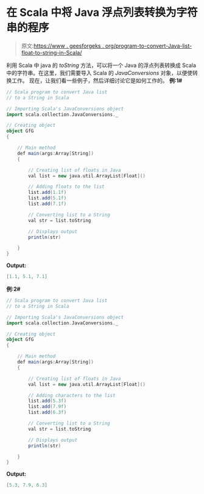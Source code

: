 # 在 Scala 中将 Java 浮点列表转换为字符串的程序

> 原文:[https://www . geesforgeks . org/program-to-convert-Java-list-float-to-string-in-Scala/](https://www.geeksforgeeks.org/program-to-convert-java-list-of-floats-to-a-string-in-scala/)

利用 Scala 中 java 的 *toString* 方法，可以将一个 Java 的浮点列表转换成 Scala 中的字符串。在这里，我们需要导入 Scala 的 *JavaConversions* 对象，以便使转换工作。
现在，让我们看一些例子，然后详细讨论它是如何工作的。
**例:1#**

```scala
// Scala program to convert Java list
// to a String in Scala

// Importing Scala's JavaConversions object
import scala.collection.JavaConversions._

// Creating object
object GfG
{ 

    // Main method
    def main(args:Array[String])
    {

        // Creating list of floats in Java
        val list = new java.util.ArrayList[Float]()

        // Adding floats to the list
        list.add(1.1f)
        list.add(5.1f)
        list.add(7.1f)

        // Converting list to a String
        val str = list.toString

        // Displays output
        println(str)

    }
}
```

**Output:**

```scala
[1.1, 5.1, 7.1]

```

**例:2#**

```scala
// Scala program to convert Java list
// to a String in Scala

// Importing Scala's JavaConversions object
import scala.collection.JavaConversions._

// Creating object
object GfG
{ 

    // Main method
    def main(args:Array[String])
    {

        // Creating list of floats in Java
        val list = new java.util.ArrayList[Float]()

        // Adding characters to the list
        list.add(5.3f)
        list.add(7.9f)
        list.add(6.3f)

        // Converting list to a String
        val str = list.toString

        // Displays output
        println(str)

    }
}
```

**Output:**

```scala
[5.3, 7.9, 6.3]

```